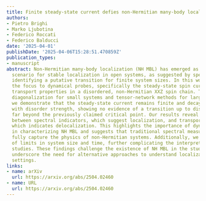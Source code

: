 ```yaml
---
title: Finite steady-state current defies non-Hermitian many-body localization
authors:
- Pietro Brighi
- Marko Ljubotina
- Federico Roccati
- Federico Balducci
date: '2025-04-01'
publishDate: '2025-04-06T15:28:51.470859Z'
publication_types:
- manuscript
abstract: Non-Hermitian many-body localization (NH MBL) has emerged as a possible
  scenario for stable localization in open systems, as suggested by spectral indicators
  identifying a putative transition for finite system sizes. In this work, we shift
  the focus to dynamical probes, specifically the steady-state spin current, to investigate
  transport properties in a disordered, non-Hermitian XXZ spin chain. Through exact
  diagonalization for small systems and tensor-network methods for larger chains,
  we demonstrate that the steady-state current remains finite and decays exponentially
  with disorder strength, showing no evidence of a transition up to disorder values
  far beyond the previously claimed critical point. Our results reveal a stark discrepancy
  between spectral indicators, which suggest localization, and transport behavior,
  which indicates delocalization. This highlights the importance of dynamical observables
  in characterizing NH MBL and suggests that traditional spectral measures may not
  fully capture the physics of non-Hermitian systems. Additionally, we observe a non-commutativity
  of limits in system size and time, further complicating the interpretation of finite-size
  studies. These findings challenge the existence of NH MBL in the studied model and
  underscore the need for alternative approaches to understand localization in non-Hermitian
  settings.
links:
- name: arXiv
  url: https://arxiv.org/abs/2504.02460
- name: URL
  url: https://arxiv.org/abs/2504.02460
---
```


